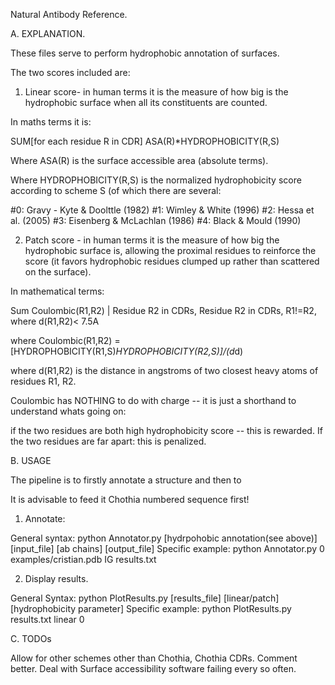 Natural Antibody Reference.

A. EXPLANATION.

These files serve to perform hydrophobic annotation of surfaces.

The two scores included are:

1. Linear score- in human terms it is the measure of how big is the hydrophobic surface when all its constituents are counted.

In maths terms it is:

SUM[for each residue R in CDR] ASA(R)*HYDROPHOBICITY(R,S)

Where ASA(R) is the surface accessible area (absolute terms).

Where HYDROPHOBICITY(R,S) is the normalized hydrophobicity score according to scheme S (of which there are several:

#0: Gravy - Kyte & Doolttle (1982)
#1: Wimley & White (1996)
#2: Hessa et al. (2005)
#3: Eisenberg & McLachlan (1986)
#4: Black & Mould (1990)

2. Patch score - in human terms it is the measure of how big the hydrophobic surface is, allowing the proximal residues to reinforce the score (it favors hydrophobic residues clumped up rather than scattered on the surface).

In mathematical terms:

Sum Coulombic(R1,R2) | Residue R2 in CDRs, Residue R2 in CDRs, R1!=R2, where d(R1,R2)< 7.5A

where Coulombic(R1,R2) = [HYDROPHOBICITY(R1,S)*HYDROPHOBICITY(R2,S)]/(d*d)

where d(R1,R2) is the distance in angstroms of two closest heavy atoms of residues R1, R2.

Coulombic has NOTHING to do with charge -- it is just a shorthand to understand whats going on:

if the two residues are both high hydrophobicity score -- this is rewarded.
If the two residues are far apart: this is penalized.

B. USAGE

The pipeline is to firstly annotate a structure and then to 

It is advisable to feed it Chothia numbered sequence first!

1. Annotate:

General syntax: python Annotator.py [hydrpohobic annotation(see above)] [input_file] [ab chains] [output_file]
Specific example: python Annotator.py 0 examples/cristian.pdb IG results.txt

2. Display results.

General Syntax: python PlotResults.py [results_file] [linear/patch] [hydrophobicity parameter]
Specific example: python PlotResults.py results.txt linear 0

C. TODOs

Allow for other schemes other than Chothia, Chothia CDRs.
Comment better.
Deal with Surface accessibility software failing every so often.
